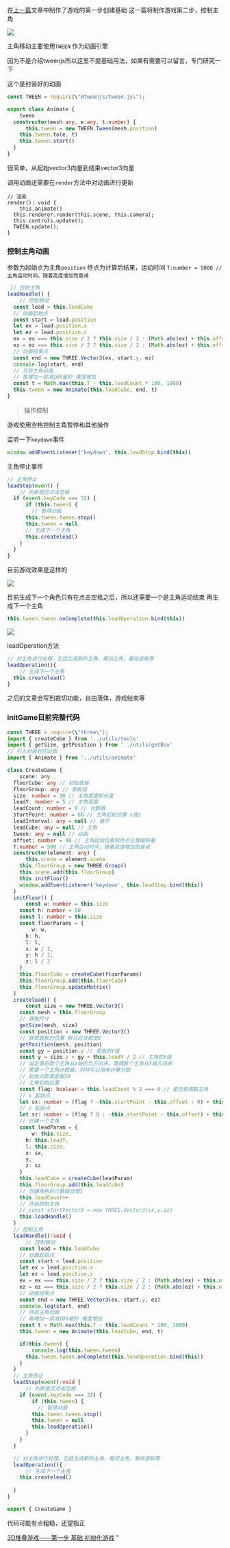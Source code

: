 <html>
    <p class="title" style="display:none;">3D堆叠游戏——第二步 控制 控制主角移动以及停止
    </p>
</html>
<html>
    <p class="article_id" style="display:none;">6911947391369216013</p>
</html>
<html>
    <p class="target" style="display:none;">typescript|threejs</p>
</html>
<html>
    <p class="create_time" style="display:none;">1609313161000</p>
</html>
<html>
    <p class="update_time" style="display:none;">1609313161001</p>
</html>
<html>
    <p class="cover_image" style="display:none;">https://p9-juejin.byteimg.com/tos-cn-i-k3u1fbpfcp/f0f7978a4fa74feabb197bc35949c979~tplv-k3u1fbpfcp-watermark.image</p>
</html>
<html>
    <p class="brief_content" style="display:none;">在上一篇文章中制作了游戏的第一步创建基础这一篇将制作游戏第二步，控制主角主角移动主要使用TWEEN作为动画引擎因为不是介绍tweenjs所以这里不提基础用法，如果有需要可以留言，专门研究一下这个是封装</p>
</html>


在[上一篇](https://juejin.cn/post/6911909496050843655)文章中制作了游戏的第一步创建基础
这一篇将制作游戏第二步，控制主角

![](https://p9-juejin.byteimg.com/tos-cn-i-k3u1fbpfcp/f0f7978a4fa74feabb197bc35949c979~tplv-k3u1fbpfcp-watermark.image)

主角移动主要使用`TWEEN` 作为动画引擎

因为不是介绍tweenjs所以这里不提基础用法，如果有需要可以留言，专门研究一下

这个是封装好的动画

``` typescript
const TWEEN = require(\"@tweenjs/tween.js\");

export class Animate {
    tween
  constructor(mesh:any, e:any, t:number) {
      this.tween = new TWEEN.Tween(mesh.position)
    this.tween.to(e, t)
    this.tween.start()
  }
}

```

很简单，从起始vector3向量到结束vector3向量

调用动画还需要在`render`方法中对动画进行更新

```
// 渲染
render(): void {
    this.animate()
  this.renderer.render(this.scene, this.camera);
  this.controls.update();
  TWEEN.update();
}
```
### 控制主角动画

参数为起始点为主角`position` 终点为计算后结果，运动时间 `T:number = 5000 // 主角运动时间，随着高度增加而衰减`

```typescript
 // 控制主角
leadHandle() {
    // 控制移动
  const lead = this.leadCube
  // 动画起始点
  const start = lead.position
  let ex = lead.position.x
  let ez = lead.position.z
  ex = ex === this.size / 2 ? this.size / 2 : (Math.abs(ex) + this.offset)
  ez = ez === this.size / 2 ? this.size / 2 : (Math.abs(ez) + this.offset)
  // 动画结束点
  const end = new THREE.Vector3(ex, start.y, ez)
  console.log(start, end)
  // 开启主角动画
  // 每增加一层减100毫秒 难度增加
  const t = Math.max(this.T - this.leadCount * 100, 1000)
  this.tween = new Animate(this.leadCube, end, t)
}
```

>操作控制

游戏使用空格控制主角暂停和其他操作

监听一下`keydown`事件

``` typescript
window.addEventListener('keydown', this.leadStop.bind(this))
```

主角停止事件 

``` typescript
// 主角停止
leadStop(event) {
    // 判断是否点击空格
  if (event.keyCode === 32) {
      if (this.tween) {
        // 暂停动画
      this.tween.tween.stop()
      this.tween = null
      // 生成下一个主角
      this.createlead()
    }
  }
}
```

目前游戏效果是这样的

![](https://p6-juejin.byteimg.com/tos-cn-i-k3u1fbpfcp/61a022df3d2b469aa5f7ad5cf4039200~tplv-k3u1fbpfcp-watermark.image)

目前生成下一个角色只有在点击空格之后，所以还需要一个是主角运动结束 再生成下一个主角

``` typescript
this.tween.tween.onComplete(this.leadOperation.bind(this))
```

![](https://p9-juejin.byteimg.com/tos-cn-i-k3u1fbpfcp/37831c5f142d4ec9888b47492ac90db9~tplv-k3u1fbpfcp-watermark.image)

leadOperation方法

```typescript
// 对主角进行处理，包括生成新的主角，裁切主角，重绘底板等
leadOperation(){
    // 生成下一个主角
  this.createlead()
}
```

之后的文章会写到裁切功能，自由落体，游戏结束等

### initGame目前完整代码

``` typescript
const THREE = require(\"three\");
import { createCube } from '../utils/tools'
import { getSize, getPosition } from '../utils/getBox'
// 引入封装好的动画
import { Animate } from '../utils/animate'

class CreateGame {
    scene: any
  floorCube: any // 初始底板
  floorGroup: any // 底板组
  size: number = 30 // 主角宽度和长度
  leadY: number = 5 // 主角高度
  leadCount: number = 0 // 计数器
  startPoint: number = 60 // 主角起始位置 x或z
  leadInterval: any = null // 循环
  leadCube: any = null // 主角
  tween: any = null // 动画
  offset: number = 40 // 主角起始位置和终点位置偏移量
  T:number = 500 // 主角运动时间，随着高度增加而衰减
  constructor(element: any) {
      this.scene = element.scene
    this.floorGroup = new THREE.Group()
    this.scene.add(this.floorGroup)
    this.initFloor()
    window.addEventListener('keydown', this.leadStop.bind(this))
  }
  initFloor() {
      const w: number = this.size
    const h: number = 50
    const l: number = this.size
    const floorParams = {
        w: w,
      h: h,
      l: l,
      x: w / 2,
      y: h / 2,
      z: l / 2
    }
    this.floorCube = createCube(floorParams)
    this.floorGroup.add(this.floorCube)
    this.floorGroup.updateMatrix()
  }
  createlead() {
      const size = new THREE.Vector3()
    const mesh = this.floorGroup
    // 获取尺寸
    getSize(mesh, size)
    const position = new THREE.Vector3()
    // 获取底板的位置 默认应该都是0
    getPosition(mesh, position)
    const gy = position.y // 底板的Y值
    const y = size.y + gy + this.leadY / 2 // 主角的Y值
    // 设定第奇数个主角从z轴的负方向来，第偶数个主角从X轴方向来 
    // 需要一个主角计数器，同样可以用来计算分数
    // 起始点距离底板30
    // 主角初始位置
    const flag: boolean = this.leadCount % 2 === 0 // 是否是偶数主角
    // x 起始点
    let sx: number = (flag ? -this.startPoint - this.offset : 0) + this.size / 2
    // z 起始点
    let sz: number = (flag ? 0 : -this.startPoint - this.offset) + this.size / 2
    // 创建一个主角
    const leadParam = {
        w: this.size,
      h: this.leadY,
      l: this.size,
      x: sx,
      y,
      z: sz
    }
    this.leadCube = createCube(leadParam)
    this.floorGroup.add(this.leadCube)
    // 创建角色后计数器自增1
    this.leadCount++
    // 开始控制主角
    // const startVector3 = new THREE.Vector3(sx,y,sz)
    this.leadHandle()
  }
  // 控制主角
  leadHandle():void {
      // 控制移动
    const lead = this.leadCube
    // 动画起始点
    const start = lead.position
    let ex = lead.position.x
    let ez = lead.position.z
    ex = ex === this.size / 2 ? this.size / 2 : (Math.abs(ex) + this.offset)
    ez = ez === this.size / 2 ? this.size / 2 : (Math.abs(ez) + this.offset)
    // 动画结束点
    const end = new THREE.Vector3(ex, start.y, ez)
    console.log(start, end)
    // 开启主角动画
    // 每增加一层减100毫秒 难度增加
    const t = Math.max(this.T - this.leadCount * 100, 1000)
    this.tween = new Animate(this.leadCube, end, t)

    if(this.tween) {
        console.log(this.tween.tween)
      this.tween.tween.onComplete(this.leadOperation.bind(this))
    }
  }
  // 主角停止
  leadStop(event):void {
      // 判断是否点击空格
    if (event.keyCode === 32) {
        if (this.tween) {
          // 暂停动画
        this.tween.tween.stop()
        this.tween = null
        this.leadOperation()
      }
    }
  }

  // 对主角进行处理，包括生成新的主角，裁切主角，重绘底板等
  leadOperation(){
      // 生成下一个主角
    this.createlead()
    
  }
}

export { CreateGame }
```

代码可能有点粗糙，还望指正

[3D堆叠游戏——第一步 基础 初始化游戏](https://juejin.cn/post/6911909496050843655)
"
